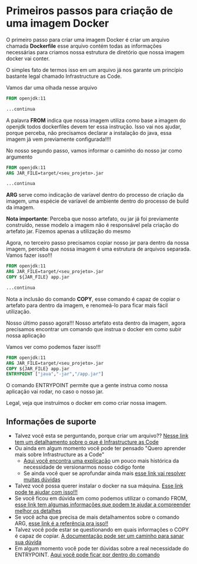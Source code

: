 # Primeiros passos para criação de uma imagem Docker

O primeiro passo para criar uma imagem Docker é criar um arquivo
chamada **Dockerfile** esse arquivo contém todas as informações necessárias
para criamos nossa estrutura de diretório que nossa imagem docker vai conter.

O simples fato de termos isso em um arquivo já nos garante um princípio bastante
legal chamado Infrastructure as Code.

Vamos dar uma olhada nesse arquivo

```dockerfile
FROM openjdk:11

...continua

```
A palavra **FROM** indica que nossa imagem utiliza como base a imagem do openjdk
todos dockerfiles devem ter essa instrução.
Isso vai nos ajudar, porque perceba, não precisamos declarar a instalação
do java, essa imagem já vem previamente configurada!!!! 

No nosso segundo passo, vamos informar o caminho do nosso jar como argumento
```dockerfile
FROM openjdk:11
ARG JAR_FILE=target/<seu_projeto>.jar

...continua

```
**ARG** serve como indicação de varíavel dentro do processo de criação da imagem, uma espécie
de varíavel de ambiente dentro do processo de build da imagem.

**Nota importante**: Perceba que nosso artefato, ou jar já foi previamente construído,
nesse modelo a imagem não é responsável pela criação do artefato jar. Fizemos apenas a utilização
do mesmo

Agora, no terceiro passo precisamos copiar nosso jar para dentro da nossa imagem, 
perceba que nossa imagem é uma estrutura de arquivos separada.
Vamos fazer isso!!!

```dockerfile
FROM openjdk:11
ARG JAR_FILE=target/<seu_projeto>.jar
COPY ${JAR_FILE} app.jar

...continua

```
Nota a inclusão do comando **COPY**, esse comando é capaz de copiar o artefato para
dentro da imagem, e renomeá-lo para ficar mais fácil utilização.

Nosso último passo agora!!! Nosso artefato esta dentro da imagem, agora precisamos encontrar 
um comando que instrua o docker em como subir nossa aplicação 

Vamos ver como podemos fazer isso!!!

```dockerfile
FROM openjdk:11
ARG JAR_FILE=target/<seu_projeto>.jar
COPY ${JAR_FILE} app.jar
ENTRYPOINT ["java","-jar","/app.jar"]
```

O comando ENTRYPOINT permite que a gente instrua como nossa aplicação vai rodar, no caso
o nosso jar.

Legal, veja que instruímos o docker em como criar nossa imagem.

## Informações de suporte

* Talvez você esta se perguntando, porque criar um arquivo?? [Nesse link tem um detalhamento 
sobre o que é Infrastructure as Code](iac-immutable-infrastructure.md)
* Ou ainda em algum momento você pode ter pensado "Quero aprender mais sobre Infrastructure as a Code"
  * [Aqui você encontra uma explicação](https://www.hashicorp.com/resources/what-is-infrastructure-as-code/) um pouco mais histórica da necessidade de versionarmos nosso código fonte
  * Se ainda você quer se aprofundar ainda mais [esse link vai resolver muitas dúvidas](https://www.ibm.com/cloud/learn/infrastructure-as-code)
* Talvez você possa querer instalar o docker na sua máquina. [Esse link pode te ajudar com isso!!!](https://docs.docker.com/get-docker/)  
* Se você ficou em dúvida em como podemos utilizar o comando FROM, [esse link tem algumas informações que podem
  te ajudar a compreender melhor os detalhes](https://docs.docker.com/engine/reference/builder/#from)
* Se você acha que precisa de mais detalhamentos sobre o comando ARG, [esse link é a referência pra isso!!](https://docs.docker.com/engine/reference/builder/#arg)  
* Talvez você pode estar se questionando em quais informações o COPY é capaz de copiar. [A documentação pode ser um caminho para sanar sua dúvida](https://docs.docker.com/engine/reference/builder/#copy)
* Em algum momento você pode ter dúvidas sobre a real necessidade do ENTRYPOINT. [Aqui você pode ficar por
  dentro do comando](https://docs.docker.com/engine/reference/builder/#entrypoint)






